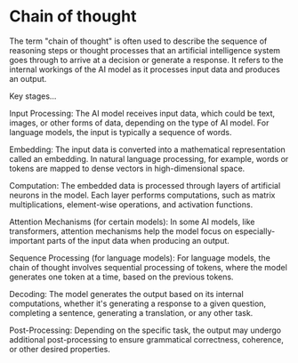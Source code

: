 # Chain of thought

The term "chain of thought" is often used to describe the sequence of reasoning steps or thought processes that an artificial intelligence system goes through to arrive at a decision or generate a response. It refers to the internal workings of the AI model as it processes input data and produces an output.

Key stages…

Input Processing: The AI model receives input data, which could be text, images, or other forms of data, depending on the type of AI model. For language models, the input is typically a sequence of words.

Embedding: The input data is converted into a mathematical representation called an embedding. In natural language processing, for example, words or tokens are mapped to dense vectors in high-dimensional space.

Computation: The embedded data is processed through layers of artificial neurons in the model. Each layer performs computations, such as matrix multiplications, element-wise operations, and activation functions.

Attention Mechanisms (for certain models): In some AI models, like transformers, attention mechanisms help the model focus on especially-important parts of the input data when producing an output.

Sequence Processing (for language models): For language models, the chain of thought involves sequential processing of tokens, where the model generates one token at a time, based on the previous tokens.

Decoding: The model generates the output based on its internal computations, whether it's generating a response to a given question, completing a sentence, generating a translation, or any other task.

Post-Processing: Depending on the specific task, the output may undergo additional post-processing to ensure grammatical correctness, coherence, or other desired properties.
